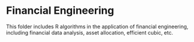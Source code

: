
# Financial Engineering


This folder includes R algorithms in the application of financial engineering, 
including financial data analysis, asset allocation, efficient cubic, etc.

